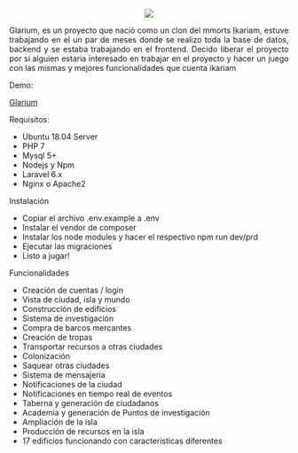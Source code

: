 <p align="center"><img src="https://i.ibb.co/NVpwNQZ/1.png" style="margin:auto"></p>
<p align="justify">Glarium, es un proyecto que nació como un clon del mmorts Ikariam, estuve trabajando en el un par de meses donde se realizo toda la base de datos, backend y se estaba trabajando en el frontend.
Decido liberar el proyecto por si alguien estaria interesado en trabajar en el proyecto y hacer un juego con las mismas y mejores funcionalidades que cuenta ikariam</p>
<p>Demo:</p>
<a href="https://glarium.com" target="_blank">Glarium</a>
<p>Requisitos:</p>
<ul>
    <li>Ubuntu 18.04 Server</li>
    <li>PHP 7</li>
    <li>Mysql 5+</li>
    <li>Nodejs y Npm</li>
    <li>Laravel 6.x</li>
    <li>Nginx o Apache2</li>
</ul>
<p>Instalación</p>
<ul>
    <li>Copiar el archivo .env.example a .env</li>
    <li>Instalar el vendor de composer</li>
    <li>Instalar los node modules y hacer el respectivo npm run dev/prd</li>
    <li>Ejecutar las migraciones</li>
    <li>Listo a jugar!</li>
</ul>
<p>Funcionalidades</p>
<ul>
    <li>Creación de cuentas / login</li>
    <li>Vista de ciudad, isla y mundo</li>
    <li>Construcción de edificios</li>
    <li>Sistema de investigación</li>
    <li>Compra de barcos mercantes</li>
    <li>Creación de tropas</li>
    <li>Transportar recursos a otras ciudades</li>
    <li>Colonización</li>
    <li>Saquear otras ciudades</li>
    <li>Sistema de mensajeria</li>
    <li>Notificaciones de la ciudad</li>
    <li>Notificaciones en tiempo real de eventos</li>
    <li>Taberna y generación de ciudadanos</li>
    <li>Academia y generación de Puntos de investigación</li>
    <li>Ampliación de la isla</li>
    <li>Producción de recursos en la isla</li>
    <li>17 edificios funcionando con caracteristicas diferentes</li>
</ul>
